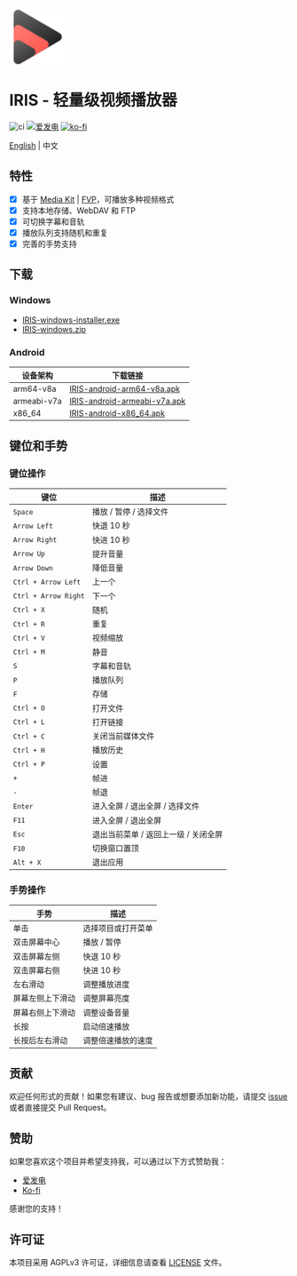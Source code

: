 <img height="100px" width="100px" alt="icon" src="./assets/images/icon.svg"/>

# IRIS - 轻量级视频播放器

![ci](https://github.com/nini22P/iris/actions/workflows/ci.yml/badge.svg)
<a href="https://afdian.com/a/nini22P"><img alt="爱发电" style="height: 30px;" src="https://pic1.afdiancdn.com/static/img/welcome/button-sponsorme.png"></a>
[![ko-fi](https://ko-fi.com/img/githubbutton_sm.svg)](https://ko-fi.com/nini22p)

[English](./README.md) | 中文

## 特性

- [X] 基于 [Media Kit](https://github.com/media-kit/media-kit) | [FVP](https://github.com/wang-bin/fvp)，可播放多种视频格式
- [X] 支持本地存储、WebDAV 和 FTP
- [X] 可切换字幕和音轨
- [X] 播放队列支持随机和重复
- [X] 完善的手势支持

## 下载

### Windows

- [IRIS-windows-installer.exe](https://github.com/nini22P/iris/releases/latest/download/IRIS-windows-installer.exe)
- [IRIS-windows.zip](https://github.com/nini22P/iris/releases/latest/download/IRIS-windows.zip)

### Android

| 设备架构    | 下载链接                                                                                                           |
| ----------- | ------------------------------------------------------------------------------------------------------------------ |
| arm64-v8a   | [IRIS-android-arm64-v8a.apk](https://github.com/nini22P/iris/releases/latest/download/IRIS-android-arm64-v8a.apk)     |
| armeabi-v7a | [IRIS-android-armeabi-v7a.apk](https://github.com/nini22P/iris/releases/latest/download/IRIS-android-armeabi-v7a.apk) |
| x86_64      | [IRIS-android-x86_64.apk](https://github.com/nini22P/iris/releases/latest/download/IRIS-android-x86_64.apk)           |

## 键位和手势

### 键位操作

| 键位                   | 描述                                 |
| ---------------------- | ------------------------------------ |
| `Space`              | 播放 / 暂停 / 选择文件               |
| `Arrow Left`         | 快退 10 秒                           |
| `Arrow Right`        | 快进 10 秒                           |
| `Arrow Up`           | 提升音量                             |
| `Arrow Down`         | 降低音量                             |
| `Ctrl + Arrow Left`  | 上一个                               |
| `Ctrl + Arrow Right` | 下一个                               |
| `Ctrl + X`           | 随机                                 |
| `Ctrl + R`           | 重复                                 |
| `Ctrl + V`           | 视频缩放                             |
| `Ctrl + M`           | 静音                                 |
| `S`                  | 字幕和音轨                           |
| `P`                  | 播放队列                             |
| `F`                  | 存储                                 |
| `Ctrl + O`           | 打开文件                             |
| `Ctrl + L`           | 打开链接                             |
| `Ctrl + C`           | 关闭当前媒体文件                     |
| `Ctrl + H`           | 播放历史                             |
| `Ctrl + P`           | 设置                                 |
| `+`                  | 帧进                                 |
| `-`                  | 帧退                                 |
| `Enter`              | 进入全屏 / 退出全屏 / 选择文件       |
| `F11`                | 进入全屏 / 退出全屏                  |
| `Esc`                | 退出当前菜单 / 返回上一级 / 关闭全屏 |
| `F10`                | 切换窗口置顶                         |
| `Alt + X`            | 退出应用                             |

### 手势操作

| 手势             | 描述               |
| ---------------- | ------------------ |
| 单击             | 选择项目或打开菜单 |
| 双击屏幕中心     | 播放 / 暂停        |
| 双击屏幕左侧     | 快退 10 秒         |
| 双击屏幕右侧     | 快进 10 秒         |
| 左右滑动         | 调整播放进度       |
| 屏幕左侧上下滑动 | 调整屏幕亮度       |
| 屏幕右侧上下滑动 | 调整设备音量       |
| 长按             | 启动倍速播放       |
| 长按后左右滑动   | 调整倍速播放的速度 |

## 贡献

欢迎任何形式的贡献！如果您有建议、bug 报告或想要添加新功能，请提交 [issue](https://github.com/nini22P/iris/issues) 或者直接提交 Pull Request。

## 赞助

如果您喜欢这个项目并希望支持我，可以通过以下方式赞助我：

- [爱发电](https://afdian.com/a/nini22P)
- [Ko-fi](https://ko-fi.com/nini22p)

感谢您的支持！

## 许可证

本项目采用 AGPLv3 许可证，详细信息请查看 [LICENSE](./LICENSE) 文件。
